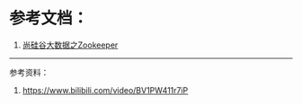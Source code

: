 <!--title: Zookeeper
description: Zookeeper
type: 笔记
firstPicture: http://static-blog.top234.top/image/1.png
status: 1
priority: 6
=top234=-->



# 参考文档：

1. [尚硅谷大数据之Zookeeper	](/pdf/zookeeper.pdf)



-----------

参考资料：

1. <https://www.bilibili.com/video/BV1PW411r7iP>